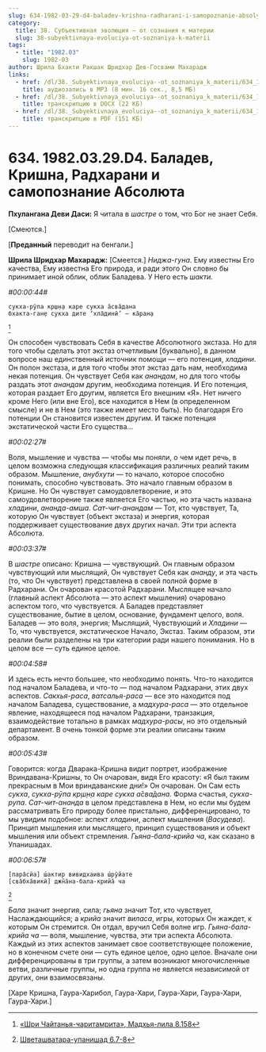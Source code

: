 ```yaml
---
slug: 634-1982-03-29-d4-baladev-krishna-radharani-i-samopoznanie-absolyuta
category:
  title: 38. Субъективная эволюция — от сознания к материи
  slug: 38-subyektivnaya-evoluciya-ot-soznaniya-k-materii
tags:
  - title: "1982.03"
    slug: 1982-03
author: Шрила Бхакти Ракшак Шридхар Дев-Госвами Махарадж
links:
  - href: /dl/38._Subyektivnaya_evoluciya--ot_soznaniya_k_materii/634_1982.03.29.D4_SridharMj_Baladev_Krishna_Radharani_i_samopoznanie_Absoljuta.mp3
    title: аудиозапись в MP3 (8 мин. 16 сек., 8,5 МБ)
  - href: /dl/38._Subyektivnaya_evoluciya--ot_soznaniya_k_materii/634_1982.03.29.D4_SridharMj_Baladev_Krishna_Radharani_i_samopoznanie_Absoljuta.docx
    title: транскрипцию в DOCX (22 КБ)
  - href: /dl/38._Subyektivnaya_evoluciya--ot_soznaniya_k_materii/634_1982.03.29.D4_SridharMj_Baladev_Krishna_Radharani_i_samopoznanie_Absoljuta.pdf
    title: транскрипцию в PDF (151 КБ)
---
```


# 634. 1982.03.29.D4. Баладев, Кришна, Радхарани и самопознание Абсолюта

**Пхулангана Деви Даси:** Я читала в *шастре* о том, что Бог не знает Себя.

[Смеются.]

[**Преданный** переводит на бенгали.]

**Шрила Шридхар Махарадж:** [Смеется.] *Ниджа-гуна*. Ему известны Его качества, Ему известна Его природа, и ради этого Он словно бы принимает иной облик, облик Баладева. У Него есть *шакти.*

*#00:00:44#*

    сукха-рӯпа кр̣ш̣н̣а каре сукха а̄сва̄дана
    бхакта-ган̣е сукха дите ‘хла̄динӣ’ — ка̄ран̣а
[^_ftn1]

Он способен чувствовать Себя в качестве Абсолютного экстаза. Но для того чтобы сделать этот экстаз отчетливым [буквально], в данном вопросе наш единственный источник помощи — его потенция, *хладини*. Он полон экстаза, и для того чтобы этот экстаз дать нам, необходима некая потенция. Он чувствует Себя как *анандам*, но для того чтобы раздать этот *анандам* другим, необходима потенция. И Его потенция, которая раздает Его другим, является Его внешним «Я». Нет ничего кроме Него (или вне Его), все находится в Нем (в определенном смысле) и не в Нем (это также имеет место быть). Но благодаря Его потенции Он становится известен другим. И также потенция экстатической части Его существа…

*#00:02:27#*

Воля, мышление и чувства — чтобы мы поняли, о чем идет речь, в целом возможна следующая классификация различных реалий таким образом. Мышление, *анубхути* — то начало, которое способно понимать, способно чувствовать. Это начало главным образом в Кришне. Но Он чувствует самоудовлетворение, и это самоудовлетворение также является Его частью, но эта часть названа *хладини*, *ананда-амша*. *Сат-чит-анандам* — Тот, кто чувствует, Та, которую Он чувствует (объект экстаза) и энергия, которая поддерживает существование двух других начал. Эти три аспекта Абсолюта.

*#00:03:37#*

В *шастре* описано: Кришна — чувствующий. Он главным образом чувствующий или мыслящий, Он чувствует Себя как *ананду*, и эта часть (то, что Он чувствует) представлена в своей полной форме в Радхарани. Он очарован красотой Радхарани. Мыслящее начало (главный аспект Абсолюта — это аспект мышления) очаровано аспектом того, что чувствуется. А Баладев представляет существование, бытие в целом, основание, фундамент целого, воля. Баладев — это воля, энергия; Мыслящий, Чувствующий и *Хладини* — То, что чувствуется, экстатическое Начало, Экстаз. Таким образом, эти реалии были разделены на три категории ради нашего понимания. Но в целом все — суть единое целое.

*#00:04:58#*

И здесь есть нечто большее, что необходимо понять. Что-то находится под началом Баладева, и что-то — под началом Радхарани, этих двух аспектов. *Сакхья-раса*, *ватсалья-раса* — все это находится под началом Баладева, существование, а *мадхура-раса* — это отдельное явление, находящееся под началом Радхарани, транзакция, взаимодействие тотально в рамках *мадхура-расы*, но это отдельный департамент. В очень тонкой форме эти реалии описаны таким образом.

*#00:05:43#*

Говорится: когда Дварака-Кришна видит портрет, изображение Вриндавана-Кришны, то Он очарован, видя Его красоту: «Я был таким прекрасным в Мои вриндаванские дни!» Он очарован. Он Сам есть *сукха*, *сукха-рӯпа кр̣ш̣н̣а каре сукха а̄сва̄дана*. Форма счастья, *сукха-рупа*. *Сат-чит-ананда* в целом представлена в Нем, но если мы будем рассматривать Его природу более пристально, дифференцировано, то мы увидим подобное: аспект *хладини*, аспект мышления (*Васудева*). Принцип мышления или мыслящего, принцип существования и объект мышления или объект стремления. *Гьяна-бала-крийа ча*, как сказано в Упанишадах.

*#00:06:57#*

    [пара̄сйа] ш́актир вивидхаива ш́рӯйате
    [сва̄бха̄викӣ] джн̃а̄на-бала-крийа̄ ча
[^_ftn2]

*Бала* значит энергия, сила; *гьяна* значит Тот, кто чувствует, Наслаждающийся; а *крийа* значит *виласа*, игры, которых Он жаждет, к которым Он стремится. Он отдал, вручил Себя волне игр. *Гьяна-бала-крийа ча* — воля, мышление, чувства, эти три аспекта Абсолюта. Каждый из этих аспектов занимает свое соответствующее положение, но в конечном счете они — суть единое целое, одно целое. Вначале они дифференцированы в три группы, а затем возникают многочисленные ветви, различные группы, но одна группа не является независимой от других, они взаимосвязаны.

[Харе Кришна, Гаура-Харибол, Гаура-Хари, Гаура-Хари, Гаура-Хари, Гаура-Хари.]



[^_ftn1]: [«Шри Чайтанья-чаритамрита», Мадхья-лила 8.158](../notes/shri-chajtanya-charitamrita-madhya-lila/shri-chajtanya-charitamrita-madhya-lila-8-158.md)

[^_ftn2]: [Шветашватара-упанишад 6.7-8](../notes/shvetashvatara-upanishad/shvetashvatara-upanishad-6-7-8.md)
